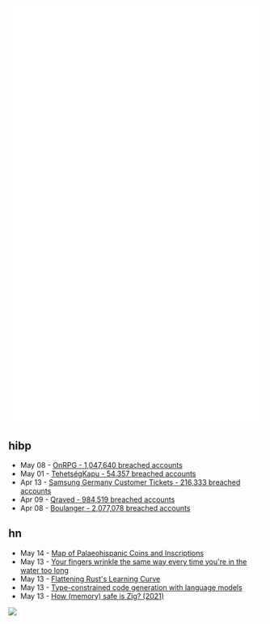 ![Metrics](https://raw.githubusercontent.com/phixion/phixion/master/metrics.svg)

## hibp

<!--
for https://github.com/phixion/phixion/blob/main/.github/workflows/feeds.yml
-->
<!--START_SECTION:haveibeenpwnd-->
- May 08 - [OnRPG - 1,047,640 breached accounts](https://haveibeenpwned.com/PwnedWebsites#OnRPG)
- May 01 - [TehetségKapu - 54,357 breached accounts](https://haveibeenpwned.com/PwnedWebsites#TehetsegKapu)
- Apr 13 - [Samsung Germany Customer Tickets - 216,333 breached accounts](https://haveibeenpwned.com/PwnedWebsites#SamsungGermany)
- Apr 09 - [Qraved - 984,519 breached accounts](https://haveibeenpwned.com/PwnedWebsites#Qraved)
- Apr 08 - [Boulanger - 2,077,078 breached accounts](https://haveibeenpwned.com/PwnedWebsites#Boulanger)
<!--END_SECTION:haveibeenpwnd-->

## hn

<!--
for https://github.com/phixion/phixion/blob/main/.github/workflows/feeds.yml
-->
<!--START_SECTION:hn-->
- May 14 - [Map of Palaeohispanic Coins and Inscriptions](http://hesperia.ucm.es/consulta_hesperia/mapas.php)
- May 13 - [Your fingers wrinkle the same way every time you're in the water too long](https://www.binghamton.edu/news/story/5547/do-your-fingers-wrinkle-the-same-way-every-time-youre-in-the-water-too-long-new-research-says-yes)
- May 13 - [Flattening Rust's Learning Curve](https://corrode.dev/blog/flattening-rusts-learning-curve/)
- May 13 - [Type-constrained code generation with language models](https://arxiv.org/abs/2504.09246)
- May 13 - [How (memory) safe is Zig? (2021)](https://www.scattered-thoughts.net/writing/how-safe-is-zig/)
<!--END_SECTION:hn-->

<!--
for https://yhype.me
-->
![](https://hit.yhype.me/github/profile?user_id=13013670)
